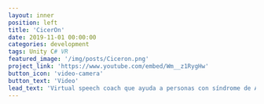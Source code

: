 ```yaml
---
layout: inner
position: left
title: 'CicerOn'
date: 2019-11-01 00:00:00
categories: development
tags: Unity C# VR
featured_image: '/img/posts/Ciceron.png'
project_link: 'https://www.youtube.com/embed/Wm__z1RygHw'
button_icon: 'video-camera'
button_text: 'Video'
lead_text: 'Virtual speech coach que ayuda a personas con síndrome de Asperger en su interacción con los demás.'
---
```

